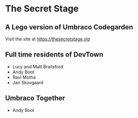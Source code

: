# The Secret Stage
## A Lego version of Umbraco Codegarden

Visit the site at https://thesecretstage.vip

## Full time residents of DevTown
- Lucy and Matt Brailsford
- Andy Boot
- Ravi Motha
- Jan Skovgaard

## Umbraco Together

- Andy Boot
